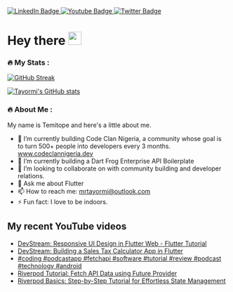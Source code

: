 

<div id="badges">
  <a href="https://www.linkedin.com/in/tayormi/">
    <img src="https://img.shields.io/badge/LinkedIn-blue?style=for-the-badge&logo=linkedin&logoColor=white" alt="LinkedIn Badge"/>
  </a>
  <a href="https://www.youtube.com/temicodes">
    <img src="https://img.shields.io/badge/YouTube-red?style=for-the-badge&logo=youtube&logoColor=white" alt="Youtube Badge"/>
  </a>
  <a href="https://twitter.com/olu_tayormi">
    <img src="https://img.shields.io/badge/Twitter-blue?style=for-the-badge&logo=twitter&logoColor=white" alt="Twitter Badge"/>
  </a>
</div>

<h1>
  Hey there
  <img src="https://media.giphy.com/media/hvRJCLFzcasrR4ia7z/giphy.gif" width="30px"/>
</h1>

### :fire: My Stats :
[![GitHub Streak](http://github-readme-streak-stats.herokuapp.com?user=tayormi&theme=dark&hide_border=true)](https://git.io/streak-stats)

[![Tayormi's GitHub stats](https://github-readme-stats.vercel.app/api?username=tayormi&count_private=true&theme=radical&hide_border=true)](https://github.com/anuraghazra/github-readme-stats)

### :fire: About Me :
My name is Temitope and here's a little about me.

- 🔭 I’m currently building Code Clan Nigeria, a community whose goal is to turn 500+ people into developers every 3 months. www.codeclannigeria.dev
- 🌱 I’m currently building a Dart Frog Enterprise API Boilerplate
- 👯 I’m looking to collaborate on with community building and developer relations.
- 💬 Ask me about Flutter
- 📫 How to reach me: mrtayormi@outlook.com
- ⚡ Fun fact: I love to be indoors.

## My recent YouTube videos
<!-- BLOG-POST-LIST:START -->
- [DevStream: Responsive UI Design in Flutter Web - Flutter Tutorial](https://www.youtube.com/watch?v=Bz_v0nXZn3M)
- [DevStream: Building a Sales Tax Calculator App in Flutter](https://www.youtube.com/watch?v=ILHqBzAa-1g)
- [#coding #podcastapp #fetchapi #software #tutorial #review #podcast #technology #android](https://www.youtube.com/watch?v=y2sqZgyURiQ)
- [Riverpod Tutorial: Fetch API Data using Future Provider](https://www.youtube.com/watch?v=Ls767f4bam8)
- [Riverpod Basics: Step-by-Step Tutorial for Effortless State Management](https://www.youtube.com/watch?v=RpLS6LF1wv0)
<!-- BLOG-POST-LIST:END -->

